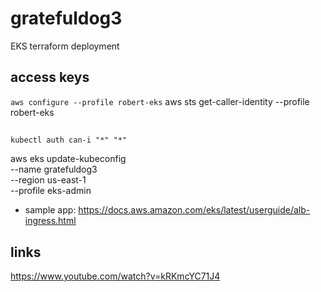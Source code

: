 # gratefuldog3
EKS terraform deployment


## access keys
`aws configure --profile robert-eks`
aws sts get-caller-identity --profile robert-eks

##
`kubectl auth can-i "*" "*"`


aws eks update-kubeconfig \
  --name gratefuldog3 \
  --region us-east-1 \
  --profile eks-admin

- sample app: https://docs.aws.amazon.com/eks/latest/userguide/alb-ingress.html


## links
https://www.youtube.com/watch?v=kRKmcYC71J4